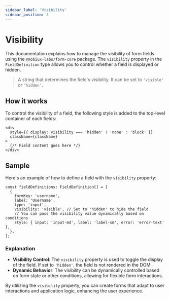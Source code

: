 ```yaml
---
sidebar_label: 'Visibility'
sidebar_position: 3
---
```


# Visibility

This documentation explains how to manage the visibility of form fields using the `@mobiux-labs/form-core` package. The `visibility` property in the `FieldDefinition` type allows you to control whether a field is displayed or hidden.

> A string that determines the field's visibility. It can be set to `'visible'` or `'hidden'`.

## How it works

To control the visibility of a field, the following style is added to the top-level container of each fields:

```tsx
<div
  style={{ display: visibility === 'hidden' ? 'none' : 'block' }}
  className={className}
>
  {/* Field content goes here */}
</div>
```

## Sample

Here's an example of how to define a field with the `visibility` property:

```tsx
const fieldDefinitions: FieldDefinition[] = [
  {
    formKey: 'username',
    label: 'Username',
    type: 'input',
    visibility: 'visible', // Set to 'hidden' to hide the field
    // You can pass the visibility value dynamically based on conditions
    style: { input: 'input-md', label: 'label-sm', error: 'error-text' },
  },
];
```

### Explanation

- **Visibility Control**: The `visibility` property is used to toggle the display of the field. If set to `'hidden'`, the field is not rendered in the DOM.
- **Dynamic Behavior**: The visibility can be dynamically controlled based on form state or other conditions, allowing for flexible form interactions.

By utilizing the `visibility` property, you can create forms that adapt to user interactions and application logic, enhancing the user experience.
